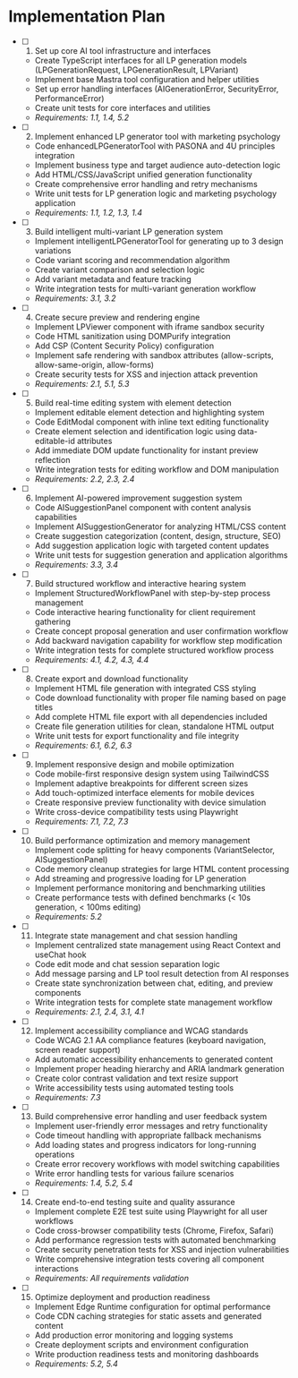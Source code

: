 # Implementation Plan

- [ ] 1. Set up core AI tool infrastructure and interfaces
  - Create TypeScript interfaces for all LP generation models (LPGenerationRequest, LPGenerationResult, LPVariant)
  - Implement base Mastra tool configuration and helper utilities
  - Set up error handling interfaces (AIGenerationError, SecurityError, PerformanceError)
  - Create unit tests for core interfaces and utilities
  - _Requirements: 1.1, 1.4, 5.2_

- [ ] 2. Implement enhanced LP generator tool with marketing psychology
  - Code enhancedLPGeneratorTool with PASONA and 4U principles integration
  - Implement business type and target audience auto-detection logic
  - Add HTML/CSS/JavaScript unified generation functionality
  - Create comprehensive error handling and retry mechanisms
  - Write unit tests for LP generation logic and marketing psychology application
  - _Requirements: 1.1, 1.2, 1.3, 1.4_

- [ ] 3. Build intelligent multi-variant LP generation system
  - Implement intelligentLPGeneratorTool for generating up to 3 design variations
  - Code variant scoring and recommendation algorithm
  - Create variant comparison and selection logic
  - Add variant metadata and feature tracking
  - Write integration tests for multi-variant generation workflow
  - _Requirements: 3.1, 3.2_

- [ ] 4. Create secure preview and rendering engine
  - Implement LPViewer component with iframe sandbox security
  - Code HTML sanitization using DOMPurify integration
  - Add CSP (Content Security Policy) configuration
  - Implement safe rendering with sandbox attributes (allow-scripts, allow-same-origin, allow-forms)
  - Create security tests for XSS and injection attack prevention
  - _Requirements: 2.1, 5.1, 5.3_

- [ ] 5. Build real-time editing system with element detection
  - Implement editable element detection and highlighting system
  - Code EditModal component with inline text editing functionality
  - Create element selection and identification logic using data-editable-id attributes
  - Add immediate DOM update functionality for instant preview reflection
  - Write integration tests for editing workflow and DOM manipulation
  - _Requirements: 2.2, 2.3, 2.4_

- [ ] 6. Implement AI-powered improvement suggestion system
  - Code AISuggestionPanel component with content analysis capabilities
  - Implement AISuggestionGenerator for analyzing HTML/CSS content
  - Create suggestion categorization (content, design, structure, SEO)
  - Add suggestion application logic with targeted content updates
  - Write unit tests for suggestion generation and application algorithms
  - _Requirements: 3.3, 3.4_

- [ ] 7. Build structured workflow and interactive hearing system
  - Implement StructuredWorkflowPanel with step-by-step process management
  - Code interactive hearing functionality for client requirement gathering
  - Create concept proposal generation and user confirmation workflow
  - Add backward navigation capability for workflow step modification
  - Write integration tests for complete structured workflow process
  - _Requirements: 4.1, 4.2, 4.3, 4.4_

- [ ] 8. Create export and download functionality
  - Implement HTML file generation with integrated CSS styling
  - Code download functionality with proper file naming based on page titles
  - Add complete HTML file export with all dependencies included
  - Create file generation utilities for clean, standalone HTML output
  - Write unit tests for export functionality and file integrity
  - _Requirements: 6.1, 6.2, 6.3_

- [ ] 9. Implement responsive design and mobile optimization
  - Code mobile-first responsive design system using TailwindCSS
  - Implement adaptive breakpoints for different screen sizes
  - Add touch-optimized interface elements for mobile devices
  - Create responsive preview functionality with device simulation
  - Write cross-device compatibility tests using Playwright
  - _Requirements: 7.1, 7.2, 7.3_

- [ ] 10. Build performance optimization and memory management
  - Implement code splitting for heavy components (VariantSelector, AISuggestionPanel)
  - Code memory cleanup strategies for large HTML content processing
  - Add streaming and progressive loading for LP generation
  - Implement performance monitoring and benchmarking utilities
  - Create performance tests with defined benchmarks (< 10s generation, < 100ms editing)
  - _Requirements: 5.2_

- [ ] 11. Integrate state management and chat session handling
  - Implement centralized state management using React Context and useChat hook
  - Code edit mode and chat session separation logic
  - Add message parsing and LP tool result detection from AI responses
  - Create state synchronization between chat, editing, and preview components
  - Write integration tests for complete state management workflow
  - _Requirements: 2.1, 2.4, 3.1, 4.1_

- [ ] 12. Implement accessibility compliance and WCAG standards
  - Code WCAG 2.1 AA compliance features (keyboard navigation, screen reader support)
  - Add automatic accessibility enhancements to generated content
  - Implement proper heading hierarchy and ARIA landmark generation
  - Create color contrast validation and text resize support
  - Write accessibility tests using automated testing tools
  - _Requirements: 7.3_

- [ ] 13. Build comprehensive error handling and user feedback system
  - Implement user-friendly error messages and retry functionality
  - Code timeout handling with appropriate fallback mechanisms
  - Add loading states and progress indicators for long-running operations
  - Create error recovery workflows with model switching capabilities
  - Write error handling tests for various failure scenarios
  - _Requirements: 1.4, 5.2, 5.4_

- [ ] 14. Create end-to-end testing suite and quality assurance
  - Implement complete E2E test suite using Playwright for all user workflows
  - Code cross-browser compatibility tests (Chrome, Firefox, Safari)
  - Add performance regression tests with automated benchmarking
  - Create security penetration tests for XSS and injection vulnerabilities
  - Write comprehensive integration tests covering all component interactions
  - _Requirements: All requirements validation_

- [ ] 15. Optimize deployment and production readiness
  - Implement Edge Runtime configuration for optimal performance
  - Code CDN caching strategies for static assets and generated content
  - Add production error monitoring and logging systems
  - Create deployment scripts and environment configuration
  - Write production readiness tests and monitoring dashboards
  - _Requirements: 5.2, 5.4_